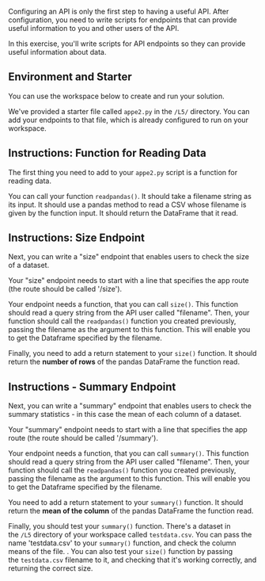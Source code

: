 Configuring an API is only the first step to having a useful API. After configuration, you need to write scripts for endpoints that can provide useful information to you and other users of the API.

In this exercise, you'll write scripts for API endpoints so they can provide useful information about data.

## Environment and Starter

You can use the workspace below to create and run your solution.

We've provided a starter file called `appe2.py` in the `/L5/` directory. You can add your endpoints to that file, which is already configured to run on your workspace.

## Instructions: Function for Reading Data

The first thing you need to add to your `appe2.py` script is a function for reading data.

You can call your function `readpandas()`. It should take a filename string as its input. It should use a pandas method to read a CSV whose filename is given by the function input. It should return the DataFrame that it read.

## Instructions: Size Endpoint

Next, you can write a "size" endpoint that enables users to check the size of a dataset.

Your "size" endpoint needs to start with a line that specifies the app route (the route should be called '/size').

Your endpoint needs a function, that you can call `size()`. This function should read a query string from the API user called "filename". Then, your function should call the `readpandas()` function you created previously, passing the filename as the argument to this function. This will enable you to get the Dataframe specified by the filename.

Finally, you need to add a return statement to your `size()` function. It should return the **number of rows** of the pandas DataFrame the function read.

## Instructions - Summary Endpoint

Next, you can write a "summary" endpoint that enables users to check the summary statistics - in this case the mean of each column of a dataset.

Your "summary" endpoint needs to start with a line that specifies the app route (the route should be called '/summary').

Your endpoint needs a function, that you can call `summary()`. This function should read a query string from the API user called "filename". Then, your function should call the `readpandas()` function you created previously, passing the filename as the argument to this function. This will enable you to get the Dataframe specified by the filename.

You need to add a return statement to your `summary()` function. It should return the **mean of the column** of the pandas DataFrame the function read.

Finally, you should test your `summary()` function. There's a dataset in the `/L5` directory of your workspace called `testdata.csv`. You can pass the name 'testdata.csv' to your `summary()` function, and check the column means of the file. . You can also test your `size()` function by passing the `testdata.csv` filename to it, and checking that it's working correctly, and returning the correct size.
